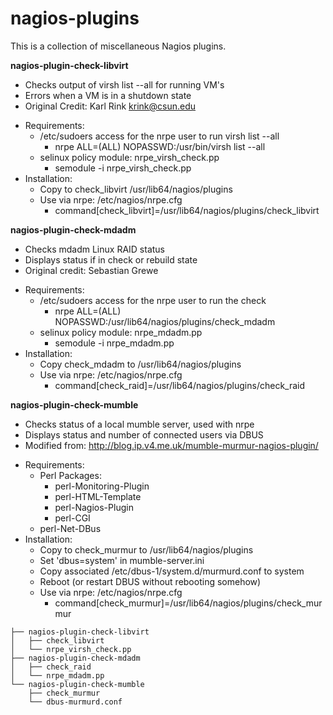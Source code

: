 nagios-plugins
===================

This is a collection of miscellaneous Nagios plugins.

**nagios-plugin-check-libvirt**
   - Checks output of virsh list --all for running VM's
   - Errors when a VM is in a shutdown state
   - Original Credit: Karl Rink <krink@csun.edu>
   * Requirements:
      - /etc/sudoers access for the nrpe user to run virsh list --all
         - nrpe ALL=(ALL) NOPASSWD:/usr/bin/virsh list --all
      - selinux policy module: nrpe_virsh_check.pp
         - semodule -i nrpe_virsh_check.pp
   * Installation:
      - Copy to check_libvirt /usr/lib64/nagios/plugins
      - Use via nrpe: /etc/nagios/nrpe.cfg
         - command[check_libvirt]=/usr/lib64/nagios/plugins/check_libvirt
 
**nagios-plugin-check-mdadm**
   - Checks mdadm Linux RAID status
   - Displays status if in check or rebuild state
   - Original credit: Sebastian Grewe
   * Requirements: 
      - /etc/sudoers access for the nrpe user to run the check
         - nrpe ALL=(ALL) NOPASSWD:/usr/lib64/nagios/plugins/check_mdadm
      - selinux policy module: nrpe_mdadm.pp
         - semodule -i nrpe_mdadm.pp
   * Installation:
      - Copy check_mdadm to /usr/lib64/nagios/plugins
      - Use via nrpe: /etc/nagios/nrpe.cfg
         - command[check_raid]=/usr/lib64/nagios/plugins/check_raid

**nagios-plugin-check-mumble**
   - Checks status of a local mumble server, used with nrpe
   - Displays status and number of connected users via DBUS
   - Modified from: http://blog.ip.v4.me.uk/mumble-murmur-nagios-plugin/
   * Requirements:
      - Perl Packages:
         - perl-Monitoring-Plugin 
         - perl-HTML-Template
         - perl-Nagios-Plugin
         - perl-CGI
      - perl-Net-DBus
   * Installation:
      - Copy to check_murmur to /usr/lib64/nagios/plugins
      - Set 'dbus=system' in mumble-server.ini
      - Copy associated /etc/dbus-1/system.d/murmurd.conf to system
      - Reboot (or restart DBUS without rebooting somehow)
      - Use via nrpe: /etc/nagios/nrpe.cfg
         - command[check_murmur]=/usr/lib64/nagios/plugins/check_murmur
```
├── nagios-plugin-check-libvirt
│   ├── check_libvirt
│   └── nrpe_virsh_check.pp
├── nagios-plugin-check-mdadm
│   ├── check_raid
│   └── nrpe_mdadm.pp
└── nagios-plugin-check-mumble
    ├── check_murmur
    └── dbus-murmurd.conf
```
